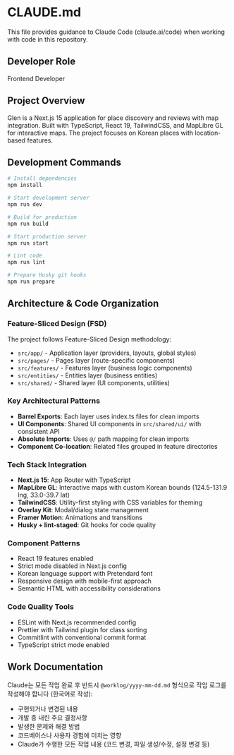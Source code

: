 # CLAUDE.md

This file provides guidance to Claude Code (claude.ai/code) when working with code in this repository.

## Developer Role
Frontend Developer

## Project Overview
Glen is a Next.js 15 application for place discovery and reviews with map integration. Built with TypeScript, React 19, TailwindCSS, and MapLibre GL for interactive maps. The project focuses on Korean places with location-based features.

## Development Commands
```bash
# Install dependencies
npm install

# Start development server
npm run dev

# Build for production
npm run build

# Start production server
npm run start

# Lint code
npm run lint

# Prepare Husky git hooks
npm run prepare
```

## Architecture & Code Organization

### Feature-Sliced Design (FSD)
The project follows Feature-Sliced Design methodology:

- `src/app/` - Application layer (providers, layouts, global styles)
- `src/pages/` - Pages layer (route-specific components)
- `src/features/` - Features layer (business logic components)
- `src/entities/` - Entities layer (business entities)
- `src/shared/` - Shared layer (UI components, utilities)

### Key Architectural Patterns
- **Barrel Exports**: Each layer uses index.ts files for clean imports
- **UI Components**: Shared UI components in `src/shared/ui/` with consistent API
- **Absolute Imports**: Uses `@/` path mapping for clean imports
- **Component Co-location**: Related files grouped in feature directories

### Tech Stack Integration
- **Next.js 15**: App Router with TypeScript
- **MapLibre GL**: Interactive maps with custom Korean bounds (124.5-131.9 lng, 33.0-39.7 lat)
- **TailwindCSS**: Utility-first styling with CSS variables for theming
- **Overlay Kit**: Modal/dialog state management
- **Framer Motion**: Animations and transitions
- **Husky + lint-staged**: Git hooks for code quality

### Component Patterns
- React 19 features enabled
- Strict mode disabled in Next.js config
- Korean language support with Pretendard font
- Responsive design with mobile-first approach
- Semantic HTML with accessibility considerations

### Code Quality Tools
- ESLint with Next.js recommended config
- Prettier with Tailwind plugin for class sorting
- Commitlint with conventional commit format
- TypeScript strict mode enabled

## Work Documentation
Claude는 모든 작업 완료 후 반드시 `@worklog/yyyy-mm-dd.md` 형식으로 작업 로그를 작성해야 합니다 (한국어로 작성):
- 구현되거나 변경된 내용
- 개발 중 내린 주요 결정사항
- 발생한 문제와 해결 방법
- 코드베이스나 사용자 경험에 미치는 영향
- Claude가 수행한 모든 작업 내용 (코드 변경, 파일 생성/수정, 설정 변경 등)